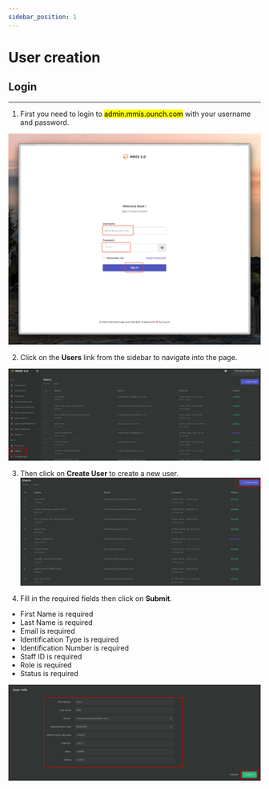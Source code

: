 ```yaml
---
sidebar_position: 1
---
```


# User creation

## Login

---

1. First you need to login to <mark>admin.mmis.ounch.com</mark> with your username and password.

![login pic](../../static/img/instruction/login.png)

2. Click on the **Users** link from the sidebar to navigate into the page. 

![navigate pic](../../static/img/user/user-5.png)

3. Then click on **Create User** to create a new user.
![navigate pic](../../static/img/user/user-3.png)

4. Fill in the required fields then click on **Submit**.
- First Name is required
- Last Name is required
- Email is required
- Identification Type is required
- Identification Number is required
- Staff ID is required
- Role is required
- Status is required

![details pic](../../static/img/user/user-4.png)

